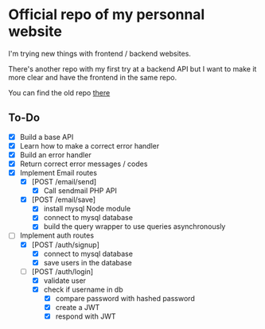 # Official repo of my personnal website

I'm trying new things with frontend / backend websites.

There's another repo with my first try at a backend API but I want to make it more clear and have the frontend in the same repo.

You can find the old repo [there](https://github.com/Laendrun/laendrun_api)

## To-Do

- [x] Build a base API
- [x] Learn how to make a correct error handler
- [x] Build an error handler
- [x] Return correct error messages / codes
- [x] Implement Email routes
    - [x] [POST /email/send]
        - [x] Call sendmail PHP API
    - [x] [POST /email/save]
        - [x] install mysql Node module
        - [x] connect to mysql database
        - [x] build the query wrapper to use queries asynchronously
- [ ] Implement auth routes
    - [x] [POST /auth/signup]
        - [x] connect to mysql database
        - [x] save users in the database
    - [ ] [POST /auth/login]
        - [x] validate user
        - [x] check if username in db
            - [x] compare password with hashed password
            - [x] create a JWT
            - [x] respond with JWT